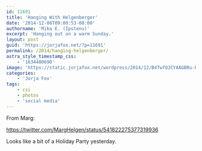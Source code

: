 ```yaml
---
id: 11691
title: 'Hanging With Helgenberger'
date: '2014-12-08T09:00:53-08:00'
authorname: 'Mika E. (Ipstenu)'
excerpt: 'Hanging out on a warm Sunday.'
layout: post
guid: 'https://jorjafox.net/?p=11691'
permalink: /2014/hanging-helgenberger/
astra_style_timestamp_css:
    - '1634480690'
image: 'https://static.jorjafox.net/wordpress/2014/12/B4TwfOJCYAAGBRu-head.jpg'
categories:
    - 'Jorja Fox'
tags:
    - csi
    - photos
    - 'social media'
---
```


From Marg:

https://twitter.com/MargHelgen/status/541822275377319936

Looks like a bit of a Holiday Party yesterday.
